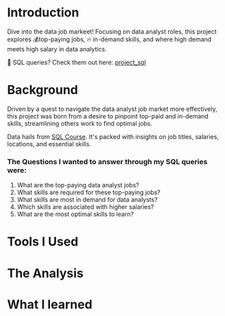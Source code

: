 # Introduction

Dive into the data job markeet! Focusing on data
analyst roles, this project explores 💰top-paying jobs, 🔥 in-demand skills, and where high demand meets high salary in data analytics.

🔎 SQL queries? Check them out here: [project_sql](/project_sql/)

# Background

Driven by a quest to navigate the data analyst job market more effectively, this project was born from
a desire to pinpoint top-paid and in-demand skills, streamlining others work to find optimal jobs.

Data hails from [SQL Course](https://lukebarousse.com/). It's packed with insights on job titles, salaries, locations, and essential skills.

### The Questions I wanted to answer through my SQL queries were:

1. What are the top-paying data analyst jobs?
2. What skills are required for these top-paying
   jobs?
3. What skills are most in demand for data analysts?
4. Which skills are associated with higher salaries?
5. What are the most optimal skills to learn?

# Tools I Used

# The Analysis

# What I learned
